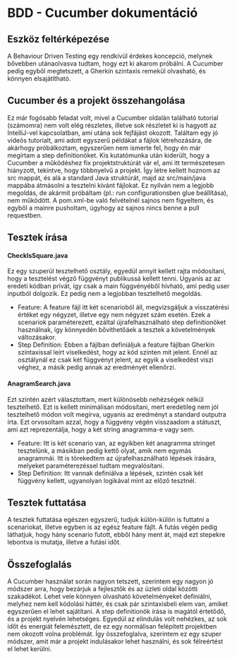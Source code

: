 # BDD - Cucumber dokumentáció

## Eszköz feltérképezése
A Behaviour Driven Testing egy rendkívül érdekes koncepció, melynek bővebben utánaolvasva tudtam, hogy ezt ki akarom próbálni.
A Cucumber pedig egyből megtetszett, a Gherkin szintaxis remekül olvasható, és könnyen elsajátítható.

## Cucumber és a projekt összehangolása
Ez már fogósabb feladat volt, mivel a Cucumber oldalán található tutorial (számomra) nem volt elég részletes, illetve sok részletet ki is hagyott az IntelliJ-vel kapcsolatban, ami utána sok fejfájást okozott.
Találtam egy jó videós tutorialt, ami adott egyszerű példákat a fájlok létrehozására, de akárhogy próbálkoztam, egyszerűen nem ismerte fel, hogy én már megírtam a step definitionöket.
Kis kutatómunka után kiderült, hogy a Cucumber a működéshez fix projektstruktúrát vár el, ami itt természetesen hiányzott, tekintve, hogy többnyelvű a projekt. 
Így létre kellett hoznom az src mappát, és alá a standard Java struktúrát, majd az src/main/java mappába átmásolni a tesztelni kívánt fájlokat. Ez nyilván nem a legjobb megoldás, de akármit próbáltam (pl.: run configurationsben glue beállítása), nem működött.
A pom.xml-be való felvételnél sajnos nem figyeltem, és egyből a mainre pusholtam, úgyhogy az sajnos nincs benne a pull requestben.

## Tesztek írása

#### CheckIsSquare.java   
Ez egy szuperül tesztelhető osztály, egyedül annyit kellett rajta módosítani, hogy a tesztelést végző függvényt publikussá kellett tenni. Ugyanis az az eredeti kódban privát, így csak a main függvényéből hívható, ami pedig user inputból dolgozik. Ez pedig nem a legjobban tesztelhető megoldás.
* Feature: A feature fájl itt két scenarioból áll, megvizsgáljuk a visszatérési értéket egy négyzet, illetve egy nem négyzet szám esetén. Ezek a scenariok paraméterezett, ezáltal újrafelhasználható step definitionöket használnak, így könnyedén bővíthetőáek a tesztek a követelmények változásakor.
* Step Definition: Ebben a fájlban definiáljuk a feature fájlban Gherkin szintaxissal leírt viselkedést, hogy az kód szinten mit jelent. Ennél az osztálynál ez csak két függvényt jelent, az egyik a viselkedést viszi véghez, a másik pedig annak az eredményét ellenőrzi.

#### AnagramSearch.java
Ezt szintén azért választottam, mert különösebb nehézségek nélkül tesztelhető. Ezt is kellett minimálisan módosítani, mert eredetileg nem jól tesztelhető módon volt megírva, ugyanis az eredményt a standard outputra írta. Ezt orvosoltam azzal, hogy a függvény végén visszaadom a státuszt, ami azt reprezentálja, hogy a két string anagramma-e vagy sem.
* Feature: Itt is két scenario van, az egyikben két anagramma stringet tesztelünk, a másikban pedig kettő olyat, amik nem egymás anagrammái. Itt is törekedtem az újrafelhasználható lépések írására, melyeket paraméterezéssel tudtam megvalósítani.
* Step Definition: Itt vannak definiálva a lépések, szintén csak két függvény kellett, ugyanolyan logikával mint az előző tesztnél.

## Tesztek futtatása
A tesztek futtatása egészen egyszerű, tudjuk külön-külön is futtatni a scenariokat, illetve egyben is az egész feature fájlt. 
A futás végén pedig láthatjuk, hogy hány scenario futott, ebből hány ment át, majd ezt stepekre lebontva is mutatja, illetve a futási időt.


## Összefoglalás
A Cucumber használat során nagyon tetszett, szerintem egy nagyon jó módszer arra, hogy bezárjuk a fejlesztők és az üzleti oldal közötti szakadékot. Lehet vele könnyen olvasható követelményeket definiálni, melyhez nem kell kódolási háttér, és csak pár szintaxisbeli elem van, amiket egyszerűen el lehet sajátítani. 
A step definitionök írása is magától értetődő, és a projekt nyelvén lehetséges.
Egyedül az elindulás volt nehézkes, az sok időt és energiát felemésztett, de ez egy normálisan felépített projektben nem okozott volna problémát. 
Így összefoglalva, szerintem ez egy szuper módszer, amit már a projekt indulásakor lehet használni, és sok félreértést el lehet kerülni. 